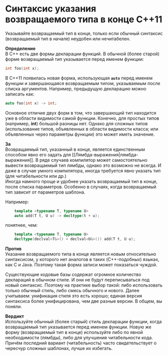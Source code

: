 # Синтаксис указания возвращаемого типа в конце С++11

Указывайте возвращаемый тип в конце, только если обычный синтаксис (возвращаемый тип в начале) неудобен или нечитабелен.  
  
**Определение**  
В C++ есть две формы декларации функций. В обычной (более старой) форме возвращаемый тип указывается перед именем функции:  
```c++
int foo(int x);
```
  
В C++11 появилась новая форма, использующая **`auto`** перед именем функции и завершающаяся возвращаемым типом, указываемым после списка аргументов. Например, предыдущую декларацию можно записать как:  
```c++
auto foo(int x) -> int;
```

Основное отличие двух форм в том, что завершающий тип находится уже в области видимости самой функции. Конечно, для простых типов (например, **int**) большой разницы нет. Однако для сложных типов (использование типов, объявленных в области видимости класса; или объявленных через параметры функции) это может иметь значение.  
  
**За**  
Возвращаемый тип, указанный в конце, является единственным способом явно его задать для [[Лямбда-выражения|лямбда-выражения]]. В ряде случаев компилятор может самостоятельно вывести возвращаемый тип лямбды, однако это возможно не всегда. И даже в случае умного компилятора, иногда требуется явно указать тип (для читабельности или др.)  
Иногда намного проще и удобнее указать возвращаемый тип в конце, после списка параметров. Особенно в случаях, когда возвращаемый тип зависит от параметров шаблона.  
  
Например:  
```c++
    template <typename T, typename U>    
    auto add(T t, U u) -> decltype(t + u);  
```

понятнее, чем:  
```c++
    template <typename T, typename U>    
    decltype(declval<T&>() + declval<U&>()) add(T t, U u);  
```

**Против**  
Указание возвращаемого типа в конце является новым относительно синтаксисом, у которого нет аналогов в таких (C++-подобных) языках, как C и Java. Поэтому такая форма записи может показаться чуждой.  
  
Существующие кодовые базы содержат огромное количество деклараций в обычном стиле. И они не будут переписываться под новый синтаксис. Поэтому на практике выбор такой: либо использовать только обычный стиль, либо смесь обычного и нового. Далее учитываем: унификация стиля это есть хорошо; единая версия синтаксиса более унифицирована, чем две разные версии. В общем, вы поняли.  
  
**Вердикт**  
Используйте обычный (более старый) стиль декларации функции, когда возвращаемый тип указывается перед именем функции. Новую же форму (возвращаемый тип в конце) используйте либо по явной необходимости (лямбды), либо для улучшения читабельности кода. Причём последний вариант (читабельность) часто свидетельствует о чересчур сложных шаблонах, лучше их избегать.




